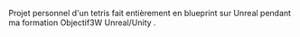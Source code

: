 Projet personnel d'un tetris fait entièrement en blueprint sur Unreal pendant ma formation Objectif3W Unreal/Unity .
